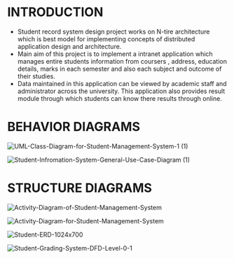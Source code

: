# INTRODUCTION #
* Student record system design project works on N-tire architecture which is best model for implementing concepts of distributed application design and architecture. 
* Main aim of this project is to implement a intranet application which manages entire students information from coursers , address, education details, marks in each semester and also each subject and outcome of their studies.
* Data maintained in this application can be viewed by academic staff and administrator across the university.  This application also provides result module through which students can know there results through online.

# BEHAVIOR DIAGRAMS #
![UML-Class-Diagram-for-Student-Management-System-1 (1)](https://user-images.githubusercontent.com/101106142/161391953-b83677fe-518d-4ef1-8d4c-e28fd6ebb04e.jpg)

![Student-Infromation-System-General-Use-Case-Diagram (1)](https://user-images.githubusercontent.com/101106142/161392040-9c3edea6-2924-464e-ab33-26ecb35ee1e9.jpg)

# STRUCTURE DIAGRAMS #

![Activity-Diagram-of-Student-Management-System](https://user-images.githubusercontent.com/101106142/161392207-4c12f2e8-33db-45b4-abe1-04814d6fc535.jpg)

![Activity-Diagram-for-Student-Management-System](https://user-images.githubusercontent.com/101106142/161392228-8c327eb0-c05d-4ecf-809f-b533ee5eae7f.jpg)

![Student-ERD-1024x700](https://user-images.githubusercontent.com/101106142/161392240-08b2e295-9d50-4cde-be06-221f40515cfe.jpg)

![Student-Grading-System-DFD-Level-0-1](https://user-images.githubusercontent.com/101106142/161392247-4e926284-5ec9-43fd-925c-8217b219ff06.jpg)

